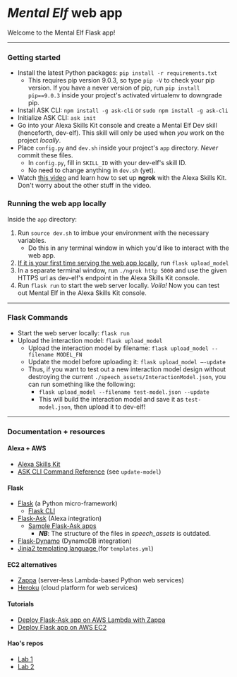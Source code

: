# *Mental Elf* web app

Welcome to the Mental Elf Flask app!

____

### Getting started

- Install the latest Python packages: `pip install -r requirements.txt`
  - This requires pip version 9.0.3, so type `pip -V` to check your pip version. If you have a never version of pip, run `pip install pip==9.0.3` inside your project's activated virtualenv to downgrade pip.
- Install ASK CLI: `npm install -g ask-cli` or `sudo npm install -g ask-cli`
- Initialize ASK CLI: `ask init`
- Go into your Alexa Skills Kit console and create a Mental Elf Dev skill (henceforth, dev-elf). This skill will only be used when *you* work on the project *locally*.
- Place `config.py` and `dev.sh` inside your project's `app` directory. *Never* commit these files.
  - In `config.py`, fill in `SKILL_ID` with your dev-elf's skill ID.
  - No need to change anything in `dev.sh` (yet).
- Watch [this video](https://www.youtube.com/watch?v=cXL8FDUag-s&feature=youtu.be) and learn how to set up **ngrok** with the Alexa Skills Kit. Don't worry about the other stuff in the video.

### Running the web app locally

Inside the `app` directory:

1. Run `source dev.sh` to imbue your environment with the necessary variables.
   - Do this in any terminal window in which you'd like to interact with the web app.
2. <u>If it is your first time serving the web app locally</u>, run `flask upload_model`
3. In a separate terminal window, run `./ngrok http 5000` and use the given HTTPS url as dev-elf's endpoint in the Alexa Skills Kit console.
4. Run `flask run` to start the web server locally. *Voila!* Now you can test out Mental Elf in the Alexa Skills Kit console.

____

### Flask Commands

- Start the web server locally: `flask run`
- Upload the interaction model: `flask upload_model`
  - Upload the interaction model by filename: `flask upload_model --filename MODEL_FN`
  - Update the model before uploading it: `flask upload_model —-update`
  - Thus, if you want to test out a new interaction model design without destroying the current `./speech_assets/InteractionModel.json`, you can run something like the following:
    - `flask upload_model --filename test-model.json --update`
    - This will build the interaction model and save it as `test-model.json`, then upload it to dev-elf!
____

### Documentation + resources

#### Alexa + AWS

- [Alexa Skills Kit](https://developer.amazon.com/docs/ask-overviews/build-skills-with-the-alexa-skills-kit.html)
- [ASK CLI Command Reference](https://developer.amazon.com/docs/smapi/ask-cli-command-reference.html) (see `update-model`)

#### Flask

- [Flask](http://flask.pocoo.org/) (a Python micro-framework)
  - [Flask CLI](http://flask.pocoo.org/docs/0.12/cli/)
- [Flask-Ask](http://flask-ask.readthedocs.io/en/latest/index.html) (Alexa integration)
  - [Sample Flask-Ask apps](https://github.com/johnwheeler/flask-ask/tree/master/samples)
    - ***NB***: The structure of the files in *speech_assets* is outdated.
- [Flask-Dynamo](https://flask-dynamo.readthedocs.io/en/latest/index.html) (DynamoDB integration)
- [Jinja2 templating language ](http://jinja.pocoo.org/docs/2.10/) (for `templates.yml`)

#### EC2 alternatives

- [Zappa](https://www.zappa.io/) (server-less Lambda-based Python web services)
- [Heroku](https://www.heroku.com/) (cloud platform for web services)

#### Tutorials

- [Deploy Flask-Ask app on AWS Lambda with Zappa](https://developer.amazon.com/blogs/post/8e8ad73a-99e9-4c0f-a7b3-60f92287b0bf/New-Alexa-Tutorial-Deploy-Flask-Ask-Skills-to-AWS-Lambda-with-Zappa)
- [Deploy Flask app on AWS EC2](https://www.codementor.io/dushyantbgs/deploying-a-flask-application-to-aws-gnva38cf0)

#### Hao's repos

- [Lab 1](https://github.com/hao-fang/ee596_spr2018_lab1)
- [Lab 2](https://github.com/hao-fang/ee596_spr2018_lab2)
